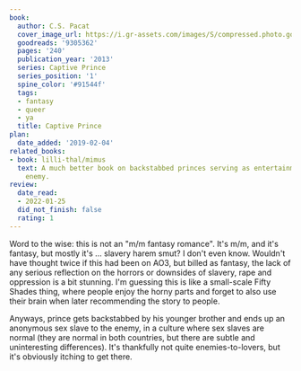 ```yaml
---
book:
  author: C.S. Pacat
  cover_image_url: https://i.gr-assets.com/images/S/compressed.photo.goodreads.com/books/1356028113l/9305362._SX98_.jpg
  goodreads: '9305362'
  pages: '240'
  publication_year: '2013'
  series: Captive Prince
  series_position: '1'
  spine_color: '#91544f'
  tags:
  - fantasy
  - queer
  - ya
  title: Captive Prince
plan:
  date_added: '2019-02-04'
related_books:
- book: lilli-thal/mimus
  text: A much better book on backstabbed princes serving as entertainment to the
    enemy.
review:
  date_read:
  - 2022-01-25
  did_not_finish: false
  rating: 1
---
```


Word to the wise: this is not an "m/m fantasy romance". It's m/m, and it's fantasy, but mostly it's … slavery harem
smut? I don't even know. Wouldn't have thought twice if this had been on AO3, but billed as fantasy, the lack of any
serious reflection on the horrors or downsides of slavery, rape and oppression is a bit stunning. I'm guessing this is
like a small-scale Fifty Shades thing, where people enjoy the horny parts and forget to also use their brain when later
recommending the story to people.

Anyways, prince gets backstabbed by his younger brother and ends up an anonymous sex slave to the enemy, in a culture
where sex slaves are normal (they are normal in both countries, but there are subtle and uninteresting differences).
It's thankfully not quite enemies-to-lovers, but it's obviously itching to get there.
